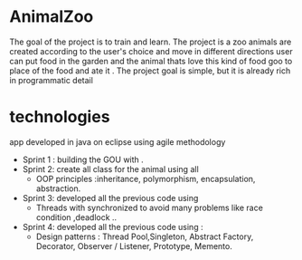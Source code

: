 # AnimalZoo
The goal of the project is to train and learn.
The project is a zoo animals are created according to the user's choice and move in different directions user can put food in the garden and the animal thats love this kind of food goo to place of the food and ate it .
The project goal is simple, but it is already rich in programmatic detail


    
# technologies
app developed in java on eclipse using  agile  methodology 
* Sprint 1 : building the GOU with  .
* Sprint 2: create all class for the animal using all
    * OOP principles :inheritance, polymorphism, encapsulation, abstraction.
* Sprint 3: developed all the previous code using
    * Threads with synchronized to avoid many problems  like
     race condition ,deadlock ..
* Sprint 4: developed all the previous code using :
    * Design patterns : Thread Pool,Singleton, Abstract Factory, Decorator, Observer / Listener, Prototype, Memento.
